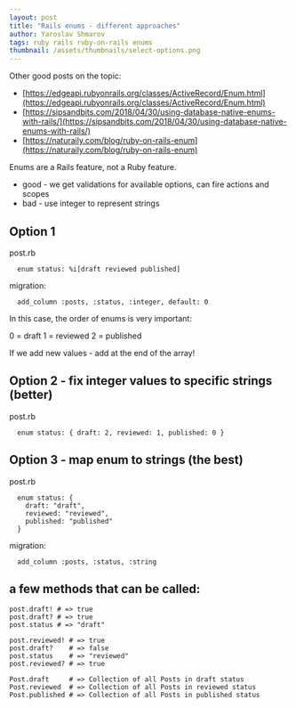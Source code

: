 ```yaml
---
layout: post
title: "Rails enums - different approaches"
author: Yaroslav Shmarov
tags: ruby rails ruby-on-rails enums
thumbnail: /assets/thumbnails/select-options.png
---
```


Other good posts on the topic:
* [https://edgeapi.rubyonrails.org/classes/ActiveRecord/Enum.html](https://edgeapi.rubyonrails.org/classes/ActiveRecord/Enum.html)
* [https://sipsandbits.com/2018/04/30/using-database-native-enums-with-rails/](https://sipsandbits.com/2018/04/30/using-database-native-enums-with-rails/)
* [https://naturaily.com/blog/ruby-on-rails-enum](https://naturaily.com/blog/ruby-on-rails-enum)

Enums are a Rails feature, not a Ruby feature.

* good - we get validations for available options, can fire actions and scopes 
* bad - use integer to represent strings

## Option 1

post.rb
```
  enum status: %i[draft reviewed published]
```
migration:
```
  add_column :posts, :status, :integer, default: 0
```

In this case, the order of enums is very important:

0 = draft
1 = reviewed
2 = published

If we add new values - add at the end of the array!

## Option 2 - fix integer values to specific strings (better)

post.rb
```
  enum status: { draft: 2, reviewed: 1, published: 0 }
```

## Option 3 - map enum to strings (the best)

post.rb
```
  enum status: {
    draft: "draft",
    reviewed: "reviewed",
    published: "published"
  }
```
migration:
```
  add_column :posts, :status, :string
```

## a few methods that can be called:

```
post.draft! # => true
post.draft? # => true
post.status # => "draft"

post.reviewed! # => true
post.draft?    # => false
post.status    # => "reviewed"
post.reviewed? # => true

Post.draft     # => Collection of all Posts in draft status
Post.reviewed  # => Collection of all Posts in reviewed status
Post.published # => Collection of all Posts in published status
```
